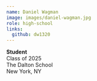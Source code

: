 ```yaml
---
name: Daniel Wagman
image: images/daniel-wagman.jpg
role: high-school
links:
  github: dw1320
---
```


**Student**<br>
Class of 2025<br>
The Dalton School<br>
New York, NY